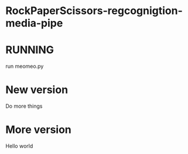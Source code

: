 # RockPaperScissors-regcognigtion-media-pipe

# RUNNING
run meomeo.py
# New version
Do more things

# More version
Hello world
